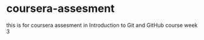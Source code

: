 # coursera-assesment
this is for coursera assesment in Introduction to Git and GitHub course week 3
